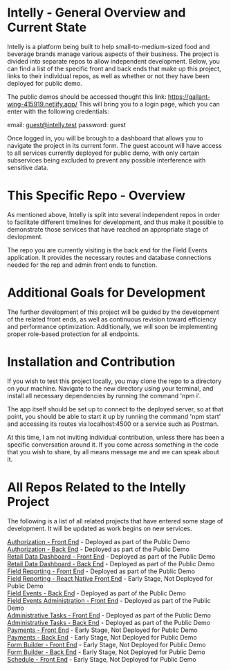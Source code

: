 # Intelly - General Overview and Current State

Intelly is a platform being built to help small-to-medium-sized food and beverage brands manage various aspects of their business. The project is divided into separate repos to allow independent development. Below, you can find a list of the specific front and back ends that make up this project, links to their individual repos, as well as whether or not they have been deployed for public demo.

The public demos should be accessed thought this link: https://gallant-wing-415919.netlify.app/
This will bring you to a login page, which you can enter with the following credentials:

email: guest@intelly.test
password: guest

Once logged in, you will be brough to a dashboard that allows you to navigate the project in its current form. The guest account will have access to all services currently deployed for public demo, with only certain subservices being excluded to prevent any possible interference with sensitive data.

# This Specific Repo - Overview

As mentioned above, Intelly is split into several independent repos in order to facilitate different timelines for development, and thus make it possible to demonstrate those services that have reached an appropriate stage of devlopment.

The repo you are currently visiting is the back end for the Field Events application. It provides the necessary routes and database connections needed for the rep and admin front ends to function.

# Additional Goals for Development

The further development of this project will be guided by the development of the related front ends, as well as continuous revision toward efficiency and performance optimization. Additionally, we will soon be implementing proper role-based protection for all endpoints.

# Installation and Contribution

If you wish to test this project locally, you may clone the repo to a directory on your machine. Navigate to the new directory using your terminal, and install all necessary dependencies by running the command 'npm i'.

The app itself should be set up to connect to the deployed server, so at that point, you should be able to start it up by running the command 'npm start' and accessing its routes via localhost:4500 or a service such as Postman.

At this time, I am not inviting individual contribution, unless there has been a specific conversation around it. If you come across something in the code that you wish to share, by all means message me and we can speak about it.

# All Repos Related to the Intelly Project

The following is a list of all related projects that have entered some stage of development. It will be updated as work begins on new services.


<a href="https://github.com/tomekregulski/intelly-auth-client">Authorization - Front End</a> - Deployed as part of the Public Demo <br>
<a href="https://github.com/tomekregulski/intelly-auth-service">Authorization - Back End</a> - Deployed as part of the Public Demo <br>
<a href="https://github.com/tomekregulski/intelly">Retail Data Dashboard - Front End</a> - Deployed as part of the Public Demo <br>
<a href="https://github.com/tomekregulski/intelly-server">Retail Data Dashboard - Back End</a> - Deployed as part of the Public Demo <br>
<a href="https://github.com/tomekregulski/fieldist-rep-web-client">Field Reporting - Front End</a> - Deployed as part of the Public Demo <br>
<a href="https://github.com/tomekregulski/fieldist-rep-react-native">Field Reporting - React Native Front End</a> - Early Stage, Not Deployed for Public Demo <br>
<a href="https://github.com/tomekregulski/fieldist-back-end">Field Events - Back End</a> - Deployed as part of the Public Demo <br>
<a href="https://github.com/tomekregulski/fieldist-admin-web-client">Field Events Administration - Front End</a> - Deployed as part of the Public Demo <br>
<a href="https://github.com/tomekregulski/intelly-admin-tasks-client">Administrative Tasks - Front End</a> - Deployed as part of the Public Demo <br>
<a href="https://github.com/tomekregulski/intelly-admin-task-server">Administrative Tasks - Back End</a> - Deployed as part of the Public Demo<br>
<a href="https://github.com/tomekregulski/intelly-payments-client">Payments - Front End</a> - Early Stage, Not Deployed for Public Demo <br>
<a href="https://github.com/tomekregulski/intelly-payments-server">Payments - Back End</a> - Early Stage, Not Deployed for Public Demo <br>
<a href="https://github.com/tomekregulski/intelly-form-builder-client">Form Builder - Front End</a> - Early Stage, Not Deployed for Public Demo <br>
<a href="https://github.com/tomekregulski/intelly-form-builder-server">Form Builder - Back End</a> - Early Stage, Not Deployed for Public Demo <br>
<a href="https://github.com/tomekregulski/intelly-schedule-client">Schedule - Front End</a> - Early Stage, Not Deployed for Public Demo <br>
